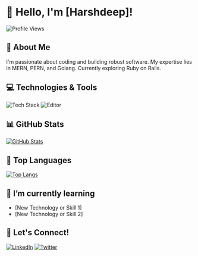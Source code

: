 # 👋 Hello, I'm [Harshdeep]!

![Profile Views](https://komarev.com/ghpvc/?username=harshdeeply&color=red)

## 🚀 About Me

I'm passionate about coding and building robust software. My expertise lies in MERN, PERN, and Golang. Currently exploring Ruby on Rails.

## 💻 Technologies & Tools

![Tech Stack](https://img.shields.io/badge/Tech%20Stack-Your%20Primary%20Tech%20Stack-brightgreen)
![Editor](https://img.shields.io/badge/Editor-Your%20Favorite%20Editor-blue)

## 📊 GitHub Stats

[![GitHub Stats](https://github-readme-stats.vercel.app/api?username=harshdeeply&show_icons=true&count_private=true&hide=issues&theme=radical)](https://github.com/harshdeeply/github-readme-stats)

## 💼 Top Languages

[![Top Langs](https://github-readme-stats.vercel.app/api/top-langs/?username=harshdeeply&layout=compact&theme=radical)](https://github.com/harshdeeply/github-readme-stats)

## 🌱 I’m currently learning

- [New Technology or Skill 1]
- [New Technology or Skill 2]

## 🤝 Let's Connect!

[![LinkedIn](https://img.shields.io/badge/LinkedIn-Harshdeep-blue)](https://www.linkedin.com/in/harshdeeply/)
[![Twitter](https://img.shields.io/badge/Twitter-YourTwitterHandle-blue)](https://twitter.com/harshdeeply)
